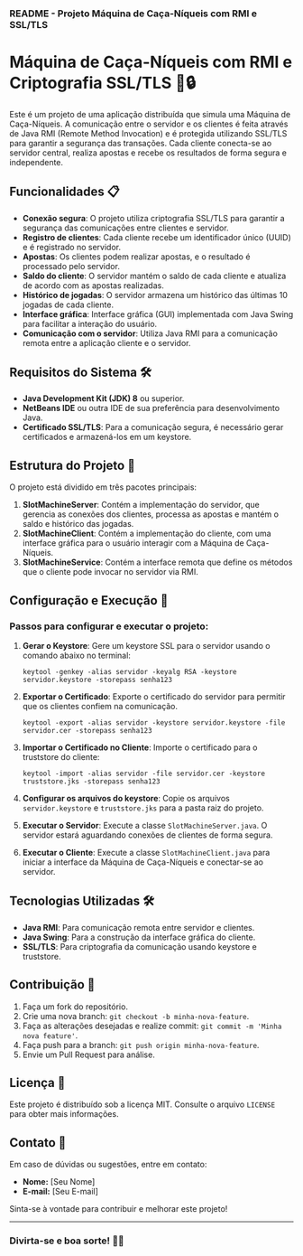 ### README - Projeto Máquina de Caça-Níqueis com RMI e SSL/TLS

# Máquina de Caça-Níqueis com RMI e Criptografia SSL/TLS 🎰🔒

Este é um projeto de uma aplicação distribuída que simula uma Máquina de Caça-Níqueis. A comunicação entre o servidor e os clientes é feita através de Java RMI (Remote Method Invocation) e é protegida utilizando SSL/TLS para garantir a segurança das transações. Cada cliente conecta-se ao servidor central, realiza apostas e recebe os resultados de forma segura e independente.

## Funcionalidades 📋

- **Conexão segura**: O projeto utiliza criptografia SSL/TLS para garantir a segurança das comunicações entre clientes e servidor.
- **Registro de clientes**: Cada cliente recebe um identificador único (UUID) e é registrado no servidor.
- **Apostas**: Os clientes podem realizar apostas, e o resultado é processado pelo servidor.
- **Saldo do cliente**: O servidor mantém o saldo de cada cliente e atualiza de acordo com as apostas realizadas.
- **Histórico de jogadas**: O servidor armazena um histórico das últimas 10 jogadas de cada cliente.
- **Interface gráfica**: Interface gráfica (GUI) implementada com Java Swing para facilitar a interação do usuário.
- **Comunicação com o servidor**: Utiliza Java RMI para a comunicação remota entre a aplicação cliente e o servidor.

## Requisitos do Sistema 🛠️

- **Java Development Kit (JDK) 8** ou superior.
- **NetBeans IDE** ou outra IDE de sua preferência para desenvolvimento Java.
- **Certificado SSL/TLS**: Para a comunicação segura, é necessário gerar certificados e armazená-los em um keystore.

## Estrutura do Projeto 📂

O projeto está dividido em três pacotes principais:

1. **SlotMachineServer**: Contém a implementação do servidor, que gerencia as conexões dos clientes, processa as apostas e mantém o saldo e histórico das jogadas.
2. **SlotMachineClient**: Contém a implementação do cliente, com uma interface gráfica para o usuário interagir com a Máquina de Caça-Níqueis.
3. **SlotMachineService**: Contém a interface remota que define os métodos que o cliente pode invocar no servidor via RMI.

## Configuração e Execução 🚀

### Passos para configurar e executar o projeto:

1. **Gerar o Keystore**: Gere um keystore SSL para o servidor usando o comando abaixo no terminal:

    ```
    keytool -genkey -alias servidor -keyalg RSA -keystore servidor.keystore -storepass senha123
    ```

2. **Exportar o Certificado**: Exporte o certificado do servidor para permitir que os clientes confiem na comunicação.

    ```
    keytool -export -alias servidor -keystore servidor.keystore -file servidor.cer -storepass senha123
    ```

3. **Importar o Certificado no Cliente**: Importe o certificado para o truststore do cliente:

    ```
    keytool -import -alias servidor -file servidor.cer -keystore truststore.jks -storepass senha123
    ```

4. **Configurar os arquivos do keystore**: Copie os arquivos `servidor.keystore` e `truststore.jks` para a pasta raiz do projeto.

5. **Executar o Servidor**: Execute a classe `SlotMachineServer.java`. O servidor estará aguardando conexões de clientes de forma segura.

6. **Executar o Cliente**: Execute a classe `SlotMachineClient.java` para iniciar a interface da Máquina de Caça-Níqueis e conectar-se ao servidor.

## Tecnologias Utilizadas 🛠️

- **Java RMI**: Para comunicação remota entre servidor e clientes.
- **Java Swing**: Para a construção da interface gráfica do cliente.
- **SSL/TLS**: Para criptografia da comunicação usando keystore e truststore.

## Contribuição 🤝

1. Faça um fork do repositório.
2. Crie uma nova branch: `git checkout -b minha-nova-feature`.
3. Faça as alterações desejadas e realize commit: `git commit -m 'Minha nova feature'`.
4. Faça push para a branch: `git push origin minha-nova-feature`.
5. Envie um Pull Request para análise.

## Licença 📄

Este projeto é distribuído sob a licença MIT. Consulte o arquivo `LICENSE` para obter mais informações.

## Contato 📧

Em caso de dúvidas ou sugestões, entre em contato:

- **Nome:** [Seu Nome]
- **E-mail:** [Seu E-mail]

Sinta-se à vontade para contribuir e melhorar este projeto!

---

### Divirta-se e boa sorte! 🎰🍀
